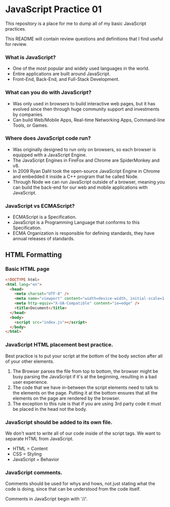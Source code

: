 # JavaScript Practice 01

This repository is a place for me to dump all of my basic JavaScript practices.

This README will contain review questions and definitions that I find useful for review.

### What is JavaScript?

- One of the most popular and widely used languages in the world.
- Entire applications are built around JavaScript.
- Front-End, Back-End, and Full-Stack Development.

### What can you do with JavaScript?

- Was only used in browsers to build interactive web pages, but it has evolved since then through huge community support and investments by companies.
- Can build Web/Mobile Apps, Real-time Networking Apps, Command-line Tools, or Games.

### Where does JavaScript code run?

- Was originally designed to run only on browsers, so each browser is equipped with a JavaScript Engine.
- The JavaScript Engines in FireFox and Chrome are SpiderMonkey and v8.
- In 2009 Ryan Dahl took the open-source JavaScript Engine in Chrome and embedded it inside a C++ program that he called Node.
- Through Node we can run JavaScript outside of a browser, meaning you can build the back-end for our web and mobile applications with JavaScript.

### JavaScript vs ECMAScript?

- ECMAScript is a Specification.
- JavaScript is a Programming Language that conforms to this Specification.
- ECMA Organization is responsible for defining standards, they have annual releases of standards.

## HTML Formatting

### Basic HTML page

```html
<!DOCTYPE html>
<html lang="en">
  <head>
    <meta charset="UTF-8" />
    <meta name="viewport" content="width=device-width, initial-scale=1.0" />
    <meta http-equiv="X-UA-Compatible" content="ie=edge" />
    <title>Document</title>
  </head>
  <body>
    <script src="index.js"></script>
  </body>
</html>
```

### JavaScript HTML placement best practice.

Best practice is to put your script at the bottom of the body section after all of your other elements.

1. The Browser parses the file from top to bottom, the browser might be busy parsing the JavaScript if it's at the beginning, resulting in a bad user experience.
2. The code that we have in-between the script elements need to talk to the elements on the page. Putting it at the bottom ensures that all the elements on the page are rendered by the browser.
3. The exception to this rule is that if you are using 3rd party code it must be placed in the head not the body.

### JavaScript should be added to its own file.

We don't want to write all of our code inside of the script tags. We want to separate HTML from JavaScript.

- HTML = Content
- CSS = Styling
- JavaScript = Behavior

### JavaScript comments.

Comments should be used for whys and hows, not just stating what the code is doing, since that can be understood from the code itself.

Comments in JavaScript begin with '//'.
